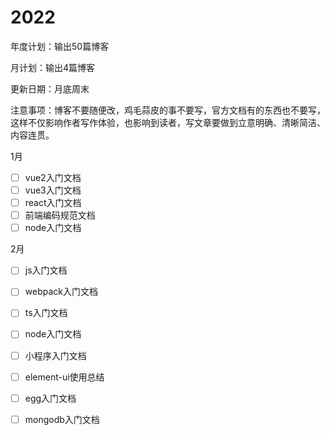 # 2022

年度计划：输出50篇博客

月计划：输出4篇博客

更新日期：月底周末

注意事项：博客不要随便改，鸡毛蒜皮的事不要写，官方文档有的东西也不要写，这样不仅影响作者写作体验，也影响到读者，写文章要做到立意明确、清晰简洁、内容连贯。

1月

- [ ] vue2入门文档
- [ ] vue3入门文档
- [ ] react入门文档
- [ ] 前端编码规范文档
- [ ] node入门文档

2月

- [ ] js入门文档
- [ ] webpack入门文档

- [ ] ts入门文档
- [ ] node入门文档
- [ ] 小程序入门文档
- [ ] element-ui使用总结
- [ ] egg入门文档
- [ ] mongodb入门文档

